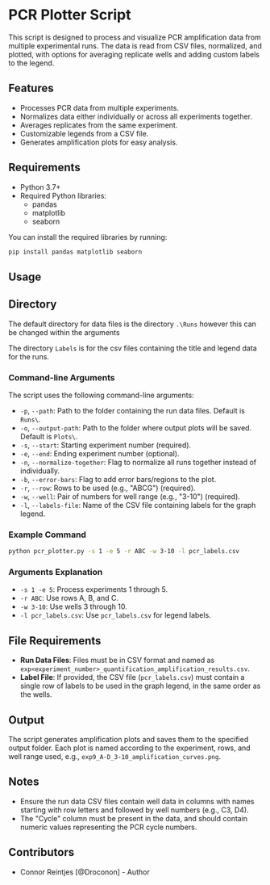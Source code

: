 # PCR Plotter Script

This script is designed to process and visualize PCR amplification data from multiple experimental runs. The data is read from CSV files, normalized, and plotted, with options for averaging replicate wells and adding custom labels to the legend. 

## Features

- Processes PCR data from multiple experiments.
- Normalizes data either individually or across all experiments together.
- Averages replicates from the same experiment.
- Customizable legends from a CSV file.
- Generates amplification plots for easy analysis.

## Requirements

- Python 3.7+
- Required Python libraries:
  - pandas
  - matplotlib
  - seaborn

You can install the required libraries by running:

```sh
pip install pandas matplotlib seaborn
```

## Usage

## Directory

The default directory for data files is the directory `.\Runs` however this can be changed within the arguments

The directory `Labels` is for the csv files containing the title and legend data for the runs.

### Command-line Arguments

The script uses the following command-line arguments:

- `-p`, `--path`: Path to the folder containing the run data files. Default is `Runs\`.
- `-o`, `--output-path`: Path to the folder where output plots will be saved. Default is `Plots\`.
- `-s`, `--start`: Starting experiment number (required).
- `-e`, `--end`: Ending experiment number (optional).
- `-n`, `--normalize-together`: Flag to normalize all runs together instead of individually.
- `-b`, `--error-bars`: Flag to add error bars/regions to the plot.
- `-r`, `--row`: Rows to be used (e.g., "ABCG") (required).
- `-w`, `--well`: Pair of numbers for well range (e.g., "3-10") (required).
- `-l`, `--labels-file`: Name of the CSV file containing labels for the graph legend.

### Example Command

```sh
python pcr_plotter.py -s 1 -e 5 -r ABC -w 3-10 -l pcr_labels.csv
```

### Arguments Explanation

- `-s 1 -e 5`: Process experiments 1 through 5.
- `-r ABC`: Use rows A, B, and C.
- `-w 3-10`: Use wells 3 through 10.
- `-l pcr_labels.csv`: Use `pcr_labels.csv` for legend labels.

## File Requirements

- **Run Data Files**: Files must be in CSV format and named as `exp<experiment_number>_quantification_amplification_results.csv`.
- **Label File**: If provided, the CSV file (`pcr_labels.csv`) must contain a single row of labels to be used in the graph legend, in the same order as the wells.

## Output

The script generates amplification plots and saves them to the specified output folder. Each plot is named according to the experiment, rows, and well range used, e.g., `exp9_A-D_3-10_amplification_curves.png`.

## Notes

- Ensure the run data CSV files contain well data in columns with names starting with row letters and followed by well numbers (e.g., C3, D4).
- The "Cycle" column must be present in the data, and should contain numeric values representing the PCR cycle numbers.

## Contributors

- Connor Reintjes [@Droconon] - Author
